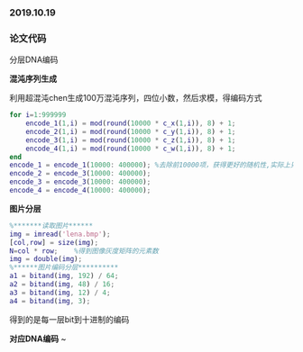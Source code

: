 ### **2019.10.19**  

### **论文代码**

分层DNA编码

**混沌序列生成**

利用超混沌chen生成100万混沌序列，四位小数，然后求模，得编码方式
```matlab
for i=1:999999
    encode_1(1,i) = mod(round(10000 * c_x(1,i)), 8) + 1;
    encode_2(1,i) = mod(round(10000 * c_y(1,i)), 8) + 1;
    encode_3(1,i) = mod(round(10000 * c_z(1,i)), 8) + 1;
    encode_4(1,i) = mod(round(10000 * c_w(1,i)), 8) + 1;
end
encode_1 = encode_1(10000: 400000); %去除前10000项，获得更好的随机性,实际上只要取525*525个
encode_2 = encode_3(10000: 400000);
encode_3 = encode_3(10000: 400000);
encode_4 = encode_4(10000: 400000);
```

**图片分层** 

```matlab
%*******读取图片******
img = imread('lena.bmp');
[col,row] = size(img);                        
N=col * row;    %得到图像灰度矩阵的元素数
img = double(img);
%******图片编码分层**********
a1 = bitand(img, 192) / 64;
a2 = bitand(img, 48) / 16;
a3 = bitand(img, 12) / 4;
a4 = bitand(img, 3);
```                                                                                      
得到的是每一层bit到十进制的编码         

**对应DNA编码**
~

